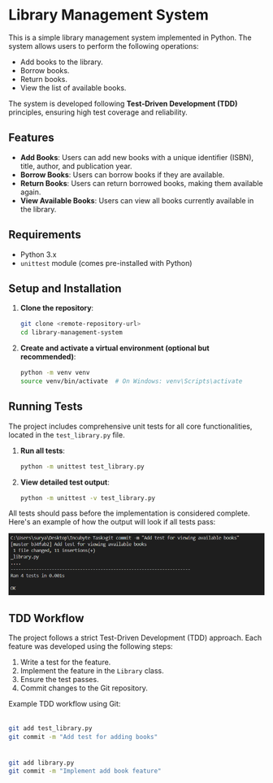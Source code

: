 # Library Management System

This is a simple library management system implemented in Python. The system allows users to perform the following operations:
- Add books to the library.
- Borrow books.
- Return books.
- View the list of available books.

The system is developed following **Test-Driven Development (TDD)** principles, ensuring high test coverage and reliability.

## Features
- **Add Books**: Users can add new books with a unique identifier (ISBN), title, author, and publication year.
- **Borrow Books**: Users can borrow books if they are available.
- **Return Books**: Users can return borrowed books, making them available again.
- **View Available Books**: Users can view all books currently available in the library.

## Requirements
- Python 3.x
- `unittest` module (comes pre-installed with Python)

## Setup and Installation

1. **Clone the repository**:
    ```bash
    git clone <remote-repository-url>
    cd library-management-system
    ```

2. **Create and activate a virtual environment (optional but recommended)**:
    ```bash
    python -m venv venv
    source venv/bin/activate  # On Windows: venv\Scripts\activate
    ```
## Running Tests

The project includes comprehensive unit tests for all core functionalities, located in the `test_library.py` file.

1. **Run all tests**:
    ```bash
    python -m unittest test_library.py
    ```

2. **View detailed test output**:
    ```bash
    python -m unittest -v test_library.py
    ```

All tests should pass before the implementation is considered complete. Here's an example of how the output will look if all tests pass:


![Alt Text](image.png)


## TDD Workflow

The project follows a strict Test-Driven Development (TDD) approach. Each feature was developed using the following steps:

1. Write a test for the feature.
2. Implement the feature in the `Library` class.
3. Ensure the test passes.
4. Commit changes to the Git repository.

Example TDD workflow using Git:

```bash

git add test_library.py
git commit -m "Add test for adding books"


git add library.py
git commit -m "Implement add book feature"


